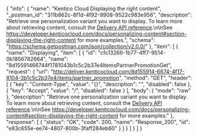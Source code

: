 {
  "info": {
    "name": "Kentico Cloud Displaying the right content",
    "_postman_id": "311b862c-8f1d-4f92-9908-9522c983e956",
    "description": "Retrieve one personalization variant you want to display. To learn more about retrieving content, consult the [Delivery API reference](https://developer.kenticocloud.com/reference#delivery-api).\n\nSee <https://developer.kenticocloud.com/docs/personalizing-content#section-displaying-the-right-content> for more examples.",
    "schema": "https://schema.getpostman.com/json/collection/v2.0.0/"
  },
  "item": [
    {
      "name": "Displaying",
      "item": [
        {
          "id": "cfc13266-1b77-4ff7-9514-0b1856782664",
          "name": "8d15591466744f1781043b1c5c2b37e4ItemsPartnerPromotionGet",
          "request": {
            "url": "http://deliver.kenticocloud.com/8d155914-6674-4f17-8104-3b1c5c2b37e4/items/partner_promotion",
            "method": "GET",
            "header": [
              {
                "key": "Content-Type",
                "value": "{}",
                "description": "",
                "disabled": false
              },
              {
                "key": "Accept",
                "value": "*/*",
                "disabled": false
              }
            ],
            "body": {
              "mode": "raw"
            },
            "description": "Retrieve one personalization variant you want to display. To learn more about retrieving content, consult the [Delivery API reference](https://developer.kenticocloud.com/reference#delivery-api).\n\nSee <https://developer.kenticocloud.com/docs/personalizing-content#section-displaying-the-right-content> for more examples."
          },
          "response": [
            {
              "status": "OK",
              "code": 200,
              "name": "Response_200",
              "id": "e83c655e-ee74-4807-800b-3faff284eb60"
            }
          ]
        }
      ]
    }
  ]
}